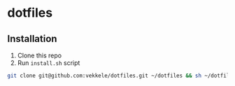 # dotfiles

## Installation

1. Clone this repo
2. Run `install.sh` script

```sh
git clone git@github.com:vekkele/dotfiles.git ~/dotfiles && sh ~/dotfiles/install.sh
```
